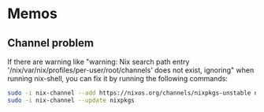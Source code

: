 # Memos

## Channel problem
If there are warning like "warning: Nix search path entry '/nix/var/nix/profiles/per-user/root/channels' does not exist, ignoring" when running nix-shell, you can fix it by running the following commands:

```sh
sudo -i nix-channel --add https://nixos.org/channels/nixpkgs-unstable nixpkgs
sudo -i nix-channel --update nixpkgs
```
